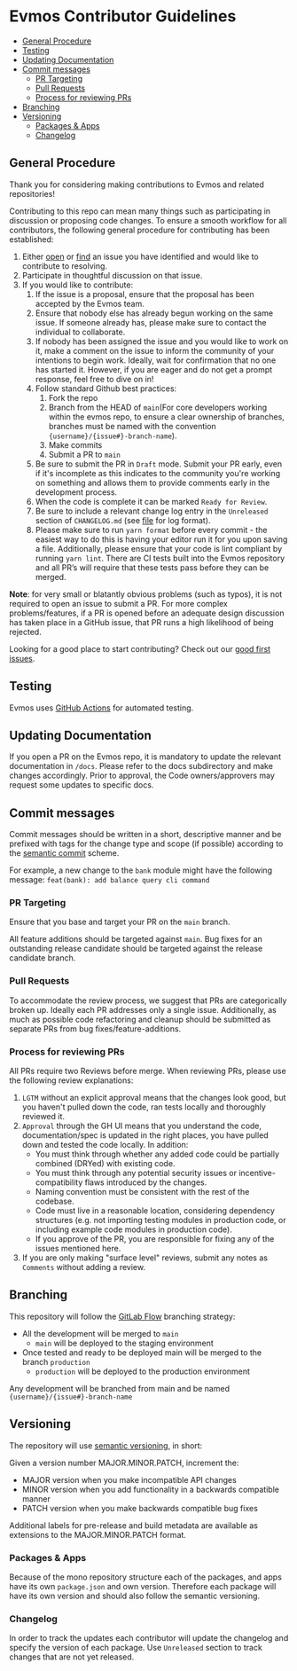 # Evmos Contributor Guidelines

<!-- markdown-link-check-disable -->

- [General Procedure](#general_procedure)
- [Testing](#testing)
- [Updating Documentation](#updating_doc)
- [Commit messages](#commit_messages)
  - [PR Targeting](#pr_targeting)
  - [Pull Requests](#pull_requests)
  - [Process for reviewing PRs](#reviewing_prs)
- [Branching](#branching)
- [Versioning](#versioning)
  - [Packages & Apps](#packages)
  - [Changelog](#changelog)
  <!-- markdown-link-check-enable -->

## <span id="general_procedure">General Procedure</span>

Thank you for considering making contributions to Evmos and related repositories!

Contributing to this repo can mean many things such as participating in discussion or proposing code changes.
To ensure a smooth workflow for all contributors,
the following general procedure for contributing has been established:

1. Either [open](https://github.com/evmos/apps/issues/new/choose)
   or [find](https://github.com/evmos/apps/issues) an issue you have identified and would like to contribute to
   resolving.
2. Participate in thoughtful discussion on that issue.
3. If you would like to contribute:
   1. If the issue is a proposal, ensure that the proposal has been accepted by the Evmos team.
   2. Ensure that nobody else has already begun working on the same issue. If someone already has, please make sure to
      contact the individual to collaborate.
   3. If nobody has been assigned the issue and you would like to work on it,
      make a comment on the issue to inform the
      community of your intentions to begin work.
      Ideally, wait for confirmation that no one has started it.
      However, if you are eager and do not get a prompt response, feel free to dive on in!
   4. Follow standard Github best practices:
      1. Fork the repo
      2. Branch from the HEAD of `main`(For core developers working within the evmos repo, to ensure a
         clear ownership of branches, branches must be named with the convention `{username}/{issue#}-branch-name`).
      3. Make commits
      4. Submit a PR to `main`
   5. Be sure to submit the PR in `Draft` mode.
      Submit your PR early, even if it's incomplete as this indicates to the community you're working on something
      and allows them to provide comments early in the development process.
   6. When the code is complete it can be marked `Ready for Review`.
   7. Be sure to include a relevant change log entry in the `Unreleased` section of `CHANGELOG.md`
      (see [file](https://github.com/evmos/apps/CHANGELOG.md) for log format).
   8. Please make sure to run `yarn format` before every commit -
      the easiest way to do this is having your editor run it for you upon saving a file.
      Additionally, please ensure that your code is lint compliant by running `yarn lint`.
      There are CI tests built into the Evmos repository
      and all PR’s will require that these tests pass
      before they can be merged.

**Note**: for very small or blatantly obvious problems (such as typos),
it is not required to open an issue to submit a PR.
For more complex problems/features, if a PR is opened
before an adequate design discussion has taken place in a GitHub issue,
that PR runs a high likelihood of being rejected.

Looking for a good place to start contributing?
Check out our [good first issues](https://github.com/evmos/apps/issues?q=label%3A%22good+first+issue%22).

## <span id="testing">Testing</span>

Evmos uses [GitHub Actions](https://github.com/features/actions) for automated testing.

## <span id="updating_doc">Updating Documentation</span>

If you open a PR on the Evmos repo, it is mandatory to update the relevant documentation in `/docs`. Please refer to
the docs subdirectory and make changes accordingly. Prior to approval, the Code owners/approvers may request some
updates to specific docs.

## <span id="commit_messages">Commit messages</span>

Commit messages should be written in a short, descriptive manner
and be prefixed with tags for the change type and scope (if possible)
according to the [semantic commit](https://gist.github.com/joshbuchea/6f47e86d2510bce28f8e7f42ae84c716) scheme.

For example, a new change to the `bank` module might have the following message:
`feat(bank): add balance query cli command`

### <span id="pr_targeting">PR Targeting</span>

Ensure that you base and target your PR on the `main` branch.

All feature additions should be targeted against `main`.
Bug fixes for an outstanding release candidate should be
targeted against the release candidate branch.

### <span id="pull_requests">Pull Requests</span>

To accommodate the review process, we suggest that PRs are categorically broken up. Ideally each PR addresses only a
single issue. Additionally, as much as possible code refactoring and cleanup should be submitted as separate PRs from
bug fixes/feature-additions.

### <span id="reviewing_prs">Process for reviewing PRs</span>

All PRs require two Reviews before merge. When reviewing PRs, please use the following review explanations:

1. `LGTM` without an explicit approval means that the changes look good,
   but you haven't pulled down the code, ran tests locally and thoroughly reviewed it.
2. `Approval` through the GH UI means that you understand the code,
   documentation/spec is updated in the right places,
   you have pulled down and tested the code locally.
   In addition:
   - You must think through whether any added code could be partially combined (DRYed) with existing code.
   - You must think through any potential security issues or incentive-compatibility flaws introduced by the changes.
   - Naming convention must be consistent with the rest of the codebase.
   - Code must live in a reasonable location, considering dependency structures
     (e.g. not importing testing modules in production code, or including example code modules in production code).
   - If you approve of the PR, you are responsible for fixing any of the issues mentioned here.
3. If you are only making "surface level" reviews, submit any notes as `Comments` without adding a review.

## <span id="branching">Branching</span>

This repository will follow the [GitLab Flow](https://about.gitlab.com/topics/version-control/what-is-gitlab-flow/) branching strategy:

- All the development will be merged to `main`
  - `main` will be deployed to the staging environment
- Once tested and ready to be deployed main will be merged to the branch `production`
  - `production` will be deployed to the production environment

Any development will be branched from main and be named `{username}/{issue#}-branch-name`

## <span id="versioning">Versioning</span>

The repository will use [semantic versioning](https://semver.org/), in short:

Given a version number MAJOR.MINOR.PATCH, increment the:

- MAJOR version when you make incompatible API changes
- MINOR version when you add functionality in a backwards compatible manner
- PATCH version when you make backwards compatible bug fixes

Additional labels for pre-release and build metadata are available as extensions to the MAJOR.MINOR.PATCH format.

### <span id="packages">Packages & Apps</span>

Because of the mono repository structure each of the packages, and apps have its own `package.json` and own version. Therefore each package will have its own version and should also follow the semantic versioning.

### <span id="changelog">Changelog</span>

In order to track the updates each contributor will update the changelog and specify the version of each package.
Use `Unreleased` section to track changes that are not yet released.
